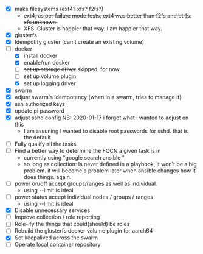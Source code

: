 - [x] make filesystems (ext4? xfs? f2fs?)
  - ~~ext4, as per failure mode tests. ext4 was better than f2fs and btrfs. xfs
    unknown.~~
  - XFS. Gluster is happier that way. I am happier that way.
- [x] glusterfs
- [x] Idempotify gluster (can't create an existing volume)
- [ ] docker
  - [x] install docker
  - [x] enable/run docker
  - [ ] ~~set up storage driver~~ skipped, for now
  - [ ] set up volume plugin
  - [x] set up logging driver
- [x] swarm
- [x] adjust swarm's idempotency (when in a swarm, tries to manage it)
- [x] ssh authorized keys
- [x] update pi password
- [x] adjust sshd config NB: 2020-01-17 i forgot what i wanted to adjust on this
  - I am assuning I wanted to disable root passwords for sshd. that is the
    default
- [ ] Fully qualify all the tasks
- [ ] Find a better way to determine the FQCN a given task is in
  - currently using "google search ansible <task>"
  - so long as collection: is never defined in a playbook, it won't be a big
    problem. it will become a problem later when ansible changes how it does
    things. again.
- [ ] power on/off accept groups/ranges as well as individual.
  - using --limit is ideal
- [ ] power status accept individual nodes / groups / ranges
  - using --limit is ideal
- [x] Disable unnecessary services
- [ ] Improve collection / role reporting
- [ ] Role-ify the things that could(should) be roles
- [ ] Rebuild the glusterfs docker volume plugin for aarch64
- [x] Set keepalived across the swarm
- [ ] Operate local container repository
